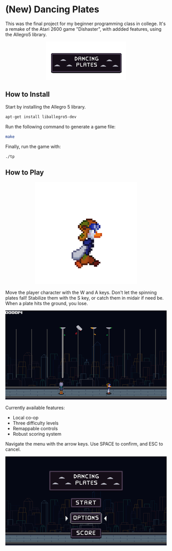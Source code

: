 
# (New) Dancing Plates

This was the final project for my beginner programming class in college. It's a remake of the Atari 2600 game "Dishaster", with addded features, using the Allegro5 library.

<p align="center">
  <img src="https://github.com/matp30/dancing-plates/blob/323d4918cb7e9ec5c16753c89fe1a56a06f59abd/game_files/title.png" />
</p>


## How to Install

Start by installing the Allegro 5 library.
```bash
apt-get install liballegro5-dev
```
Run the following command to generate a game file:
```bash
make
```
Finally, run the game with:
```bash
./tp
```

## How to Play

<p align="center">
  <img src="https://github.com/matp30/dancing-plates/blob/e5b2b78a2e54c1cc45abd49e69eb0dd5678f1881/images/completehunt.gif" />
</p>

Move the player character with the W and A keys. Don't let the spinning plates fall! Stabilize them with the S key, or catch them in midair if need be. When a plate hits the ground, you lose.

<p align="center">
  <img src="https://github.com/matp30/dancing-plates/blob/e13a99abcf848276ebade1c88d02510867e75f6f/images/screenshot-2.png" />
</p>

Currently available features:
- Local co-op
- Three difficulty levels
- Remappable controls
- Robust scoring system

Navigate the menu with the arrow keys. Use SPACE to confirm, and ESC to cancel.

<p align="center">
  <img src="https://github.com/matp30/dancing-plates/blob/e13a99abcf848276ebade1c88d02510867e75f6f/images/screenshot-1.png" />
</p>